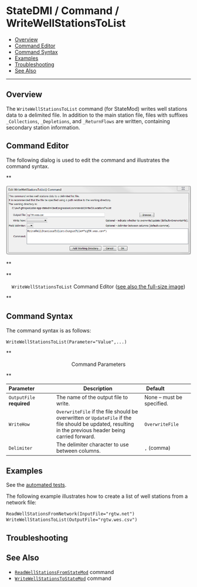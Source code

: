# StateDMI / Command / WriteWellStationsToList #

* [Overview](#overview)
* [Command Editor](#command-editor)
* [Command Syntax](#command-syntax)
* [Examples](#examples)
* [Troubleshooting](#troubleshooting)
* [See Also](#see-also)

-------------------------

## Overview ##

The `WriteWellStationsToList` command (for StateMod)
writes well stations data to a delimited file.  In addition to the main station file,
files with suffixes `_Collections`, `_Depletions`, and `_ReturnFlows` are written, containing secondary station information.

## Command Editor ##

The following dialog is used to edit the command and illustrates the command syntax.

**<p style="text-align: center;">
![WriteWellStationsToList](WriteWellStationsToList.png)
</p>**

**<p style="text-align: center;">
`WriteWellStationsToList` Command Editor (<a href="../WriteWellStationsToList.png">see also the full-size image</a>)
</p>**

## Command Syntax ##

The command syntax is as follows:

```text
WriteWellStationsToList(Parameter="Value",...)
```
**<p style="text-align: center;">
Command Parameters
</p>**

| **Parameter**&nbsp;&nbsp;&nbsp;&nbsp;&nbsp;&nbsp;&nbsp;&nbsp;&nbsp;&nbsp;&nbsp;&nbsp; | **Description** | **Default**&nbsp;&nbsp;&nbsp;&nbsp;&nbsp;&nbsp;&nbsp;&nbsp;&nbsp;&nbsp;&nbsp;&nbsp;&nbsp;&nbsp;&nbsp;&nbsp; |
| --------------|-----------------|----------------- |
| `OutputFile`<br>**required** | The name of the output file to write. | None – must be specified. |
| `WriteHow` | `OverwriteFile` if the file should be overwritten or `UpdateFile` if the file should be updated, resulting in the previous header being carried forward. | `OverwriteFile` |
| `Delimiter` | The delimiter character to use between columns. | `,` (comma) |

## Examples ##

See the [automated tests](https://github.com/OpenCDSS/cdss-app-statedmi-test/tree/master/test/regression/commands/WriteWellStationsToList).

The following example illustrates how to create a list of well stations from a network file:

```
ReadWellStationsFromNetwork(InputFile="rgtw.net")
WriteWellStationsToList(OutputFile="rgtw.wes.csv")
```

## Troubleshooting ##

## See Also ##

* [`ReadWellStationsFromStateMod`](../ReadWellStationsFromStateMod/ReadWellStationsFromStateMod.md) command
* [`WriteWellStationsToStateMod`](../WriteWellStationsToStateMod/WriteWellStationsToStateMod.md) command
